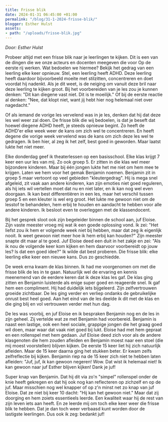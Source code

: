 ```yaml
---
title: Frisse blik
date: 2024-01-31 06:45:00 +01:00
permalink: "/blog/31-1-2024-frisse-blik/"
blogger: Esther Hulst
assets:
- path: "/uploads/frisse-blik.jpg"
---
```


*Door: Esther Hulst*

Probeer altijd met een frisse blik naar je leerlingen te kijken. Dit is een van de dingen die we onze acteurs en docenten meegeven die voor Op de eerste rij werken. Wat bedoelen we hiermee? Bekijk het gedrag van een leerling elke keer opnieuw. Stel, een leerling heeft ADHD. Deze leerling heeft daardoor bijvoorbeeld moeite met stilzitten, concentreren en doet voordat hij nadenkt. Als je dit weet, is de neiging om vanuit deze bril naar deze leerling te kijken groot. Bij het voorbereiden van je les zou je kunnen denken: "Dit kan diegene vast niet. Dit is te moeilijk." Of bij de eerste reactie al denken: "Nee, dat klopt niet, want jij hebt hier nog helemaal niet over nagedacht."

Of als iemand de vorige les vervelend was in je les, denken dat hij dat deze les wel weer zal doen. De frisse blik die wij bedoelen, is dat je beseft dat hoewel diegene ADHD heeft, je steeds opnieuw begint. Zo heeft de ADHD'er elke week weer de kans om zich wel te concentreren. En heeft degene die vorige week vervelend was de kans om zich deze les wel te gedragen. Ik ben hier, al zeg ik het zelf, best goed in geworden. Maar laatst lukte het niet meer.

Elke donderdag geef ik theaterlessen op een basisschool. Elke klas krijgt 7 keer een uur les van mij. Zo ook groep 5. Er zitten in die klas wel meer bijzondere kinderen. Maar bij één jongen lukte het me niet om hem mee te krijgen. Laten we hem voor het gemak Benjamin noemen. Benjamin zit in groep 5 maar vertoont op veel gebieden "kleutergedrag". Hij is mega snel afgeleid, zit vaak aan andere kinderen, kan zijn emoties niet goed reguleren, als hij iets wil vertellen moet dat nu en niet later, en ik kan nog wel even doorgaan. Ik kan best differentiëren in een les, maar het verschil tussen groep 5 en een kleuter is wel erg groot. Het lukte me gewoon niet om de lesstof te behandelen, hem erbij te houden en aandacht te hebben voor alle andere kinderen. Ik besloot even te overleggen met de klassendocent.

Bij het gesprek sloot ook zijn begeleider binnen de school aan, juf Eloise. Zijn vaste meester vroeg mij wat ik een goede oplossing vond. Ik zei: "Het liefst zou ik hem er volgende week niet bij hebben, maar dat zeg ik eigenlijk nooit. Ik weet gewoon niet meer hoe ik hem erbij kan houden?" Zijn meester snapte dit maar al te goed. Juf Eloise deed een duit in het zakje en zei: "Als ik nou de volgende keer kom kijken en hem daarvoor voorbereidt op jouw les? Is dat een goed idee?" Ik wilde dat best proberen. Die frisse blik: elke leerling elke keer een nieuwe kans. Dus zo geschiedde.

De week erna kwam de klas binnen. Ik had me voorgenomen om met die frisse blik de les in te gaan. Natuurlijk wel de ervaring en kennis meenemend van de eerdere keren dat ik deze klas les gaf. De klas ging zitten en Benjamin luisterde als enige super goed en reageerde snel. Ik gaf hem een compliment. Hij had duidelijk iets bijgeleerd. Zijn zelfvertrouwen groeide zichtbaar. De les ging verder en verliep ondanks de gebruikelijke onrust best heel goed. Aan het eind van de les deelde ik dit met de klas en die ging blij en vol vertrouwen verder met hun dag.

De les was voorbij, en juf Eloise en ik bespraken Benjamin nog en de les in zijn geheel. Zij vertelde wat ze met Benjamin had voorbereid. Benjamin is naast een lastige, ook een heel sociale, grappige jongen die het graag goed wil doen, maar waar dat vaak niet goed bij lukt. Eloise had met hem gepraat en een rollenspel met hem gedaan. Juf Eloise deed zich voor als de andere klasgenoten die hem zouden afleiden en Benjamin moest naar een stoel (die mij moest voorstellen) blijven kijken. De eerste 15 keer liet hij zich natuurlijk afleiden. Maar de 15 keer daarna ging het stukken beter. Er kwam zelfs zelfreflectie bij kijken. Benjamin riep na de 15 keer zich niet te hebben laten afleiden: "Juf, juf, ik kan gewoon negeren! Wow. Dat wist ik helemaal niet! Ik kan gewoon naar juf Esther blijven kijken! Dank je juf!

Super knap van Benjamin. Dat hij dit via zo'n "simpel" rollenspel onder de knie heeft gekregen en dat hij ook nog kan reflecteren op zichzelf en op de juf. Maar misschien nog wel knapper of op z'n minst net zo knap van juf Eloise. Dat ze niet bij keer 10 dacht: "Hij kan het gewoon niet." Maar dat zij doorging en hem zoiets essentieels leerde. Een kwaliteit waar hij de rest van zijn leven iets aan heeft. En ze leerde mij om toch elke keer weer die frisse blik te hebben. Dat je dan toch weer verbaasd kunt worden door de lastigste leerlingen. Dus ook ik zeg: bedankt juf!